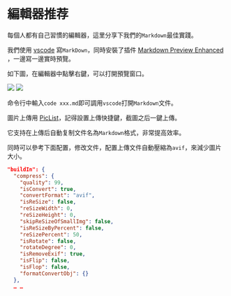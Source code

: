 # 編輯器推荐

每個人都有自己習慣的編輯器，這里分享下我們的`Markdown`最佳實踐。

我們使用 [vscode](https://code.visualstudio.com/) 寫`MarkDown`，同時安裝了插件 [Markdown Preview Enhanced](https://marketplace.visualstudio.com/items?itemName=shd101wyy.markdown-preview-enhanced) ，一邊寫一邊實時預覽。

如下圖，在編輯器中點擊右鍵，可以打開預覽窗口。

![](https://p.3ti.site/1720775216.avif)
![](https://p.3ti.site/1720775043.avif)

命令行中輸入`code xxx.md`即可調用`vscode`打開`Markdown`文件。

圖片上傳用 [PicList](https://github.com/Kuingsmile/PicList)，記得設置上傳快捷鍵，截圖之后一鍵上傳。

它支持在上傳后自動复制文件名為`Markdown`格式，非常提高效率。

同時可以參考下面配置，修改文件，配置上傳文件自動壓縮為`avif`，來減少圖片大小。

```json
"buildIn": {
  "compress": {
    "quality": 99,
    "isConvert": true,
    "convertFormat": "avif",
    "isReSize": false,
    "reSizeWidth": 0,
    "reSizeHeight": 0,
    "skipReSizeOfSmallImg": false,
    "isReSizeByPercent": false,
    "reSizePercent": 50,
    "isRotate": false,
    "rotateDegree": 0,
    "isRemoveExif": true,
    "isFlip": false,
    "isFlop": false,
    "formatConvertObj": {}
  },
  … …
```